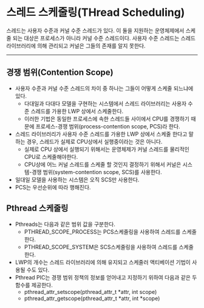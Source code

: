 # 스레드 스케줄링(THread Scheduling)
스레드는 사용자 수준과 커널 수준 스레드가 있다. 이 둘을 지원하는 운영체제에서 스케줄 되는 대상은 프로세스가 아니라 커널 수준 스레드이다. 사용자 수준 스레드는 스레드 라이브러리에 의해 관리되고 커널은 그들의 존재를 알지 못한다.
***

## 경쟁 범위(Contention Scope)
* 사용자 수준과 커널 수준 스레드의 차이 중 하나는 그들이 어떻게 스케줄 되느냐에 있다.
    * 다대일과 다대다 모델을 구현하는 시스템에서 스레드 라이브러리는 사용자 수준 스레드를 가용한 LWP 상에서 스케줄한다.
    * 이러한 기법은 동일한 프로세스에 속한 스레드들 사이에서 CPU를 경쟁하기 때문에 프로세스-경쟁 범위(process-contention scope, PCS)라 한다.
* 스레드 라이브러리가 사용자 수준 스레드를 가용한 LWP 상에서 스케줄 한다고 말하는 경우, 스레드가 실제로 CPU상에서 실행중이라는 것은 아니다.
    * 실제로 CPU 상에서 실행되기 위해서는 운영체제가 커널 스레드를 물리적인 CPU로 스케줄해야한다.
    * CPU상에 어느 커널 스레드를 스케줄 할 것인지 결정하기 위해서 커널은 시스템-경쟁 범위(system-contention scope, SCS)를 사용한다.
* 일대일 모델을 사용하는 시스템은 오직 SCS만 사용한다.
* PCS는 우선순위에 따라 행해진다.

## Pthread 스케줄링
* Pthreads는 다음과 같은 범위 값을 구분한다.
    * PTHREAD_SCOPE_PROCESS는 PCS스케줄링을 사용하여 스레드를 스케줄 한다.
    * PTHREAD_SCOPE_SYSTEM은 SCS스케줄링을 사용하여 스레드를 스케줄한다.
* LWP의 개수는 스레드 라이브러리에 의해 유지되고 스케줄러 액티베이션 기법이 사용될 수도 있다.
* Pthread PIC는 경쟁 범위 정책의 정보를 얻어내고 지정하기 위하여 다음과 같은 두 함수를 제공한다.
    * pthread_attr_setscope(pthread_attr_t *attr, int scope)
    * pthread_attr_getscope(pthread_attr_t *attr, int *scope)